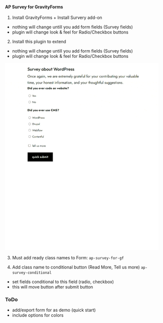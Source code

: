 #### AP Survey for GravityForms

1. Install GravityForms + Install Survery add-on
- nothing will change untill you add form fields (Survey fields)
- plugin will change look & feel for Radio/Checkbox buttons

2. Install this plugin to extend 
- nothing will change untill you add form fields (Survey fields)
- plugin will change look & feel for Radio/Checkbox buttons

![Survey Frontend](screenshot-2.gif "Survey frontend")

3. Must add ready class names to Form:
```ap-survey-for-gf```

4. Add class name to conditional button (Read More, Tell us more)
```ap-survey-conditional```
- set fields conditional to this field (radio, checkbox)
- this will move button after submit button



### ToDo
- add/export form for as demo (quick start)
- include options for colors